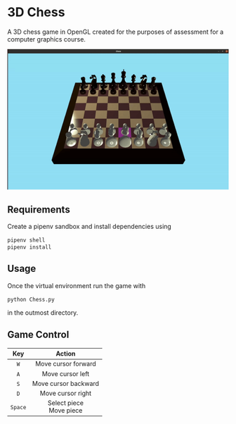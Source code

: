 # 3D Chess
A 3D chess game in OpenGL created for the purposes of assessment for a computer graphics course.

![](images/chess.gif)

## Requirements

Create a pipenv sandbox and install dependencies using
```
pipenv shell
pipenv install
```

## Usage
Once the virtual environment run the game with
```
python Chess.py
```
in the outmost directory.

## Game Control
|Key|Action|
|:---:|:---:|
|`W`|Move cursor forward|
|`A`|Move cursor left|
|`S`|Move cursor backward|
|`D`|Move cursor right|
|`Space`|Select piece<br>Move piece|
